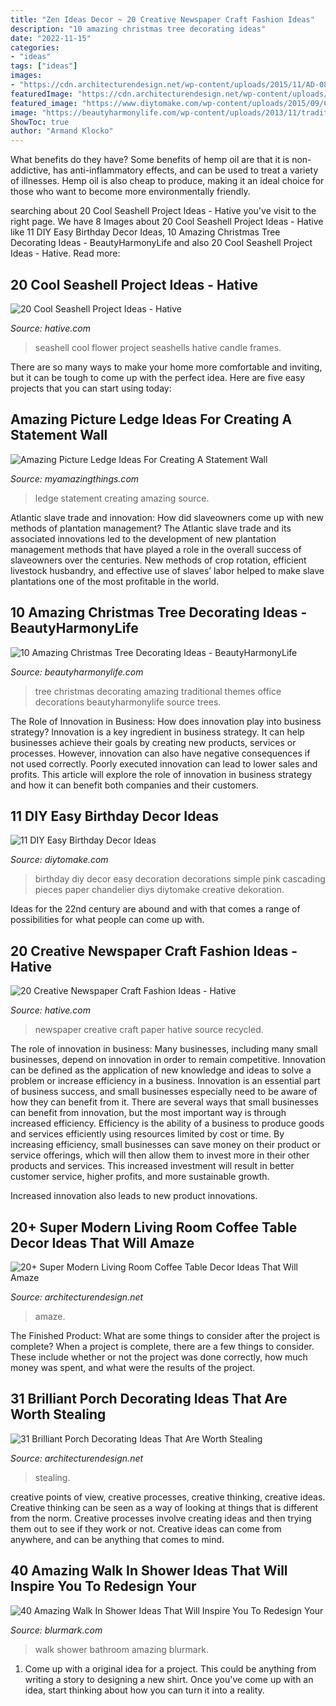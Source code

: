 ```yaml
---
title: "Zen Ideas Decor ~ 20 Creative Newspaper Craft Fashion Ideas"
description: "10 amazing christmas tree decorating ideas"
date: "2022-11-15"
categories:
- "ideas"
tags: ["ideas"]
images:
- "https://cdn.architecturendesign.net/wp-content/uploads/2015/11/AD-08-best-coffee-table-decor-ideas.jpg"
featuredImage: "https://cdn.architecturendesign.net/wp-content/uploads/2015/07/AD-Small-Porch-Ideas-18.jpg"
featured_image: "https://www.diytomake.com/wp-content/uploads/2015/09/Cascading-Pink.jpg"
image: "https://beautyharmonylife.com/wp-content/uploads/2013/11/traditional-.jpg"
ShowToc: true
author: "Armand Klocko"
---
```



What benefits do they have?
Some benefits of hemp oil are that it is non-addictive, has anti-inflammatory effects, and can be used to treat a variety of illnesses. Hemp oil is also cheap to produce, making it an ideal choice for those who want to become more environmentally friendly.

	

		
searching about 20 Cool Seashell Project Ideas - Hative you've visit to the right page. We have 8 Images about 20 Cool Seashell Project Ideas - Hative like 11 DIY Easy Birthday Decor Ideas, 10 Amazing Christmas Tree Decorating Ideas - BeautyHarmonyLife and also 20 Cool Seashell Project Ideas - Hative. Read more:
		
    
## 20 Cool Seashell Project Ideas - Hative

<img loading=lazy src="https://hative.com/wp-content/uploads/2014/12/seashell-project-ideas/8-seashell-flower.jpg" onerror="this.onerror=null;this.src='https://tse1.mm.bing.net/th?id=OIP.DhHBkS07_Q0sr5Fnyjy0_QHaJ6&amp;pid=15.1';" alt="20 Cool Seashell Project Ideas - Hative">

_Source: hative.com_

>seashell cool flower project seashells hative candle frames. 

	

There are so many ways to make your home more comfortable and inviting, but it can be tough to come up with the perfect idea. Here are five easy projects that you can start using today: 

    
## Amazing Picture Ledge Ideas For Creating A Statement Wall

<img loading=lazy src="https://myamazingthings.com/wp-content/uploads/2017/11/picture-ledge-3-.jpg" onerror="this.onerror=null;this.src='https://tse1.mm.bing.net/th?id=OIP.XlUHWtlI0KPWMwaJKUdaiAHaLG&amp;pid=15.1';" alt="Amazing Picture Ledge Ideas For Creating A Statement Wall">

_Source: myamazingthings.com_

>ledge statement creating amazing source. 

	

Atlantic slave trade and innovation: How did slaveowners come up with new methods of plantation management?
The Atlantic slave trade and its associated innovations led to the development of new plantation management methods that have played a role in the overall success of slaveowners over the centuries. New methods of crop rotation, efficient livestock husbandry, and effective use of slaves’ labor helped to make slave plantations one of the most profitable in the world.

    
## 10 Amazing Christmas Tree Decorating Ideas - BeautyHarmonyLife

<img loading=lazy src="https://beautyharmonylife.com/wp-content/uploads/2013/11/traditional-.jpg" onerror="this.onerror=null;this.src='https://tse2.mm.bing.net/th?id=OIP.UJEixgty-ME6V9j55zSqYgAAAA&amp;pid=15.1';" alt="10 Amazing Christmas Tree Decorating Ideas - BeautyHarmonyLife">

_Source: beautyharmonylife.com_

>tree christmas decorating amazing traditional themes office decorations beautyharmonylife source trees. 

	

The Role of Innovation in Business: How does innovation play into business strategy?
Innovation is a key ingredient in business strategy. It can help businesses achieve their goals by creating new products, services or processes. However, innovation can also have negative consequences if not used correctly. Poorly executed innovation can lead to lower sales and profits. This article will explore the role of innovation in business strategy and how it can benefit both companies and their customers.

    
## 11 DIY Easy Birthday Decor Ideas

<img loading=lazy src="https://www.diytomake.com/wp-content/uploads/2015/09/Cascading-Pink.jpg" onerror="this.onerror=null;this.src='https://tse1.mm.bing.net/th?id=OIP.ShIUAfxBwrBFdZP1GoBLVwHaLH&amp;pid=15.1';" alt="11 DIY Easy Birthday Decor Ideas">

_Source: diytomake.com_

>birthday diy decor easy decoration decorations simple pink cascading pieces paper chandelier diys diytomake creative dekoration. 

	

Ideas for the 22nd century are abound and with that comes a range of possibilities for what people can come up with.

    
## 20 Creative Newspaper Craft Fashion Ideas - Hative

<img loading=lazy src="https://hative.com/wp-content/uploads/2014/10/newspaper-craft-fashion-ideas/14-creative-newspaper-craft-fashion-ideas.jpg" onerror="this.onerror=null;this.src='https://tse4.mm.bing.net/th?id=OIP.LGUML7UIRXT0iilHjTsgxQHaLH&amp;pid=15.1';" alt="20 Creative Newspaper Craft Fashion Ideas - Hative">

_Source: hative.com_

>newspaper creative craft paper hative source recycled. 

	

The role of innovation in business:
Many businesses, including many small businesses, depend on innovation in order to remain competitive. Innovation can be defined as the application of new knowledge and ideas to solve a problem or increase efficiency in a business. Innovation is an essential part of business success, and small businesses especially need to be aware of how they can benefit from it.
There are several ways that small businesses can benefit from innovation, but the most important way is through increased efficiency. Efficiency is the ability of a business to produce goods and services efficiently using resources limited by cost or time. By increasing efficiency, small businesses can save money on their product or service offerings, which will then allow them to invest more in their other products and services. This increased investment will result in better customer service, higher profits, and more sustainable growth.

Increased innovation also leads to new product innovations.

    
## 20+ Super Modern Living Room Coffee Table Decor Ideas That Will Amaze

<img loading=lazy src="https://cdn.architecturendesign.net/wp-content/uploads/2015/11/AD-08-best-coffee-table-decor-ideas.jpg" onerror="this.onerror=null;this.src='https://tse3.mm.bing.net/th?id=OIP.K7OhAxHTADx0yHzbMnSYjQHaLJ&amp;pid=15.1';" alt="20+ Super Modern Living Room Coffee Table Decor Ideas That Will Amaze">

_Source: architecturendesign.net_

>amaze. 

	

The Finished Product: What are some things to consider after the project is complete?
When a project is complete, there are a few things to consider. These include whether or not the project was done correctly, how much money was spent, and what were the results of the project.

    
## 31 Brilliant Porch Decorating Ideas That Are Worth Stealing

<img loading=lazy src="https://cdn.architecturendesign.net/wp-content/uploads/2015/07/AD-Small-Porch-Ideas-18.jpg" onerror="this.onerror=null;this.src='https://tse2.mm.bing.net/th?id=OIP.ThESZzsPTekhO-QxcGw6DwHaJ4&amp;pid=15.1';" alt="31 Brilliant Porch Decorating Ideas That Are Worth Stealing">

_Source: architecturendesign.net_

>stealing. 

	

creative points of view, creative processes, creative thinking, creative ideas.
Creative thinking can be seen as a way of looking at things that is different from the norm. Creative processes involve creating ideas and then trying them out to see if they work or not. Creative ideas can come from anywhere, and can be anything that comes to mind.

    
## 40 Amazing Walk In Shower Ideas That Will Inspire You To Redesign Your

<img loading=lazy src="http://www.blurmark.com/wp-content/uploads/2017/02/Walk-in-Shower-Design-20.jpg" onerror="this.onerror=null;this.src='https://tse2.mm.bing.net/th?id=OIP.NYObRcyXbnhtVAuNpnhrVAHaJ4&amp;pid=15.1';" alt="40 Amazing Walk In Shower Ideas That Will Inspire You To Redesign Your">

_Source: blurmark.com_

>walk shower bathroom amazing blurmark. 

	

1. Come up with a original idea for a project. This could be anything from writing a story to designing a new shirt. Once you've come up with an idea, start thinking about how you can turn it into a reality. 

